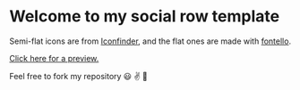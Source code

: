 # Welcome to my social row template

Semi-flat icons are from [Iconfinder](https://www.iconfinder.com/iconsets/miu-hexagon-shadow-social), and the flat ones are made with [fontello](http://fontello.com/). 

[ Click here for a preview.](https://alexandradra.github.io/social_rows/)

Feel free to fork my repository :smiley: :v: :fork_and_knife: 
